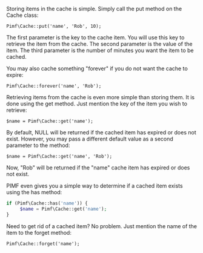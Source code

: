 Storing items in the cache is simple. Simply call the put method on the Cache class:

    Pimf\Cache::put('name', 'Rob', 10);
    
The first parameter is the key to the cache item. You will use this key to retrieve the item from the cache. The second parameter is the 
value of the item. The third parameter is the number of minutes you want the item to be cached.

You may also cache something "forever" if you do not want the cache to expire:

    Pimf\Cache::forever('name', 'Rob');

Retrieving items from the cache is even more simple than storing them. It is done using the get method. Just mention the key of the item you wish to retrieve:

    $name = Pimf\Cache::get('name');
    
By default, NULL will be returned if the cached item has expired or does not exist. However, you may pass a different default value as a second parameter to the method:

    $name = Pimf\Cache::get('name', 'Rob');
    
Now, "Rob" will be returned if the "name" cache item has expired or does not exist.


PIMF even gives you a simple way to determine if a cached item exists using the has method:

```php
if (Pimf\Cache::has('name')) {
     $name = Pimf\Cache::get('name');
}
```

Need to get rid of a cached item? No problem. Just mention the name of the item to the forget method:

    Pimf\Cache::forget('name');